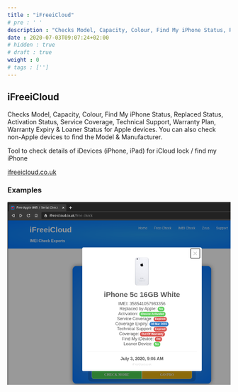 ```yaml
---
title : "iFreeiCloud"
# pre : ' '
description : "Checks Model, Capacity, Colour, Find My iPhone Status, Replaced Status, Activation Status, Service Coverage, Technical Support, Warranty Plan, Warranty Expiry & Loaner Status for Apple devices. You can also check non-Apple devices to find the Model & Manufacturer."
date : 2020-07-03T09:07:24+02:00
# hidden : true
# draft : true
weight : 0
# tags : ['']
---
```


## iFreeiCloud

Checks Model, Capacity, Colour, Find My iPhone Status, Replaced Status, Activation Status, Service Coverage, Technical Support, Warranty Plan, Warranty Expiry & Loaner Status for Apple devices. You can also check non-Apple devices to find the Model & Manufacturer.

Tool to check details of iDevices (iPhone, iPad) for iCloud lock / find my iPhone

[ifreeicloud.co.uk](https://ifreeicloud.co.uk/free-check)

### Examples

![Example](images/example.png)
